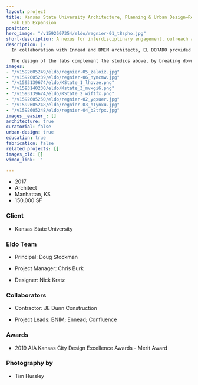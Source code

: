 ```yaml
---
layout: project
title: Kansas State University Architecture, Planning & Urban Design–Regnier Hall
  Fab Lab Expansion
position: 
hero_image: "/v1592607354/eldo/regnier-01_t8spho.jpg"
short-description: A nexus for interdisciplinary engagement, outreach and research.
description: |-
  In collaboration with Ennead and BNIM architects, EL DORADO provided design leadership and planning services in the creation of a fabrication-based research laboratory that supports the pedagogy of the curriculum and provides students with a state of the art learning environment encouraging cross-disciplinary interaction and innovation.

  The design of the labs complement the studios above, by breaking down the barriers between the disciplines and vertically integrating the community of designers. At 70% of the new construction within the expansion, each of the 16 labs act as a hybrid between workshop and classroom, transforming the lab experience into a nurturing environment for learning and exploring. The new Center for Design Excellence within the fab lab offers a flexible space to allow for full-scale mock-ups and a range of uses that permit the students to showcase their work throughout the year.
images:
- "/v1592605249/eldo/regnier-05_zaloiz.jpg"
- "/v1592605239/eldo/regnier-06_nymcmw.jpg"
- "/v1593139674/eldo/KState_1_lhovze.png"
- "/v1593140230/eldo/Kstate_3_mvxgi6.png"
- "/v1593139674/eldo/KState_2_wiftfx.png"
- "/v1592605250/eldo/regnier-02_yqxuer.jpg"
- "/v1592605248/eldo/regnier-03_h1ynxu.jpg"
- "/v1592605248/eldo/regnier-04_b2tfpx.jpg"
images__easier_: []
architecture: true
curatorial: false
urban-design: true
education: true
fabrication: false
related_projects: []
images_old: []
vimeo_link: ''

---
```

- 2017
- Architect
- Manhattan, KS
- 150,000 SF

### Client
- Kansas State University

### Eldo Team
- Principal: Doug Stockman

- Project Manager: Chris Burk

- Designer: Nick Kratz

### Collaborators
- Contractor: JE Dunn Construction

- Project Leads: BNIM; Ennead; Confluence

### Awards
- 2019 AIA Kansas City Design Excellence Awards - Merit Award

### Photography by
- Tim Hursley